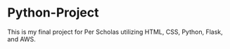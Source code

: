 # Python-Project
This is my final project for Per Scholas utilizing HTML, CSS, Python, Flask, and AWS.

